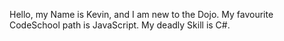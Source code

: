 Hello, my Name is Kevin, and I am new to the Dojo.
My favourite CodeSchool path is JavaScript.
My deadly Skill is C#.